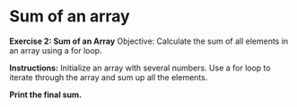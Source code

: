 # Sum of an array

**Exercise 2: Sum of an Array**
Objective: Calculate the sum of all elements in an array using a for loop.

**Instructions:**
Initialize an array with several numbers.
Use a for loop to iterate through the array and sum up all the elements.

**Print the final sum.**
